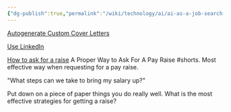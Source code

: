 ```yaml
---
{"dg-publish":true,"permalink":"/wiki/technology/ai/ai-as-a-job-search-assistant/","tags":["technology","artificialintelligence"],"created":"Apr 18, 2023, 10:35 PM","updated":""}
---
```



[Autogenerate Custom Cover Letters](https://www.facebook.com/reel/598583212121384?fs=e&s=TIeQ9V&mibextid=0NULKw)

[Use LinkedIn](https://www.facebook.com/reel/200436449275367?fs=e&s=TIeQ9V&mibextid=0NULKw)

[How to ask for a raise](https://youtube.com/shorts/eE44BbhLx6o?feature=share)
A Proper Way to Ask For A Pay Raise #shorts. Most effective way when requesting for a pay raise.

"What steps can we take to bring my salary up?"

Put down on a piece of paper things you do really well. What is the most effective strategies for getting a raise?